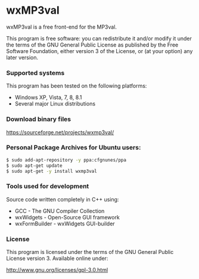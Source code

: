 # wxMP3val
wxMP3val is a free front-end for the MP3val.

This program is free software: you can redistribute it and/or modify
it under the terms of the GNU General Public License as published by
the Free Software Foundation, either version 3 of the License, or
(at your option) any later version.

### Supported systems
This program has been tested on the following platforms:
- Windows XP, Vista, 7, 8, 8.1
- Several major Linux distributions

### Download binary files
https://sourceforge.net/projects/wxmp3val/

### Personal Package Archives for Ubuntu users:
```sh
$ sudo add-apt-repository -y ppa:cfgnunes/ppa
$ sudo apt-get update
$ sudo apt-get -y install wxmp3val
```

### Tools used for development
Source code written completely in C++ using:
- GCC - The GNU Compiler Collection
- wxWidgets - Open-Source GUI framework
- wxFormBuilder - wxWidgets GUI-builder

### License
This program is licensed under the terms of the GNU General Public License version 3. Available online under:

http://www.gnu.org/licenses/gpl-3.0.html
